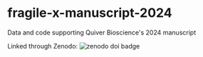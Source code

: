 # fragile-x-manuscript-2024
Data and code supporting Quiver Bioscience's 2024 manuscript 

Linked through Zenodo: ![zenodo doi badge](https://zenodo.org/badge/DOI/10.5281/zenodo.13936561.svg)
